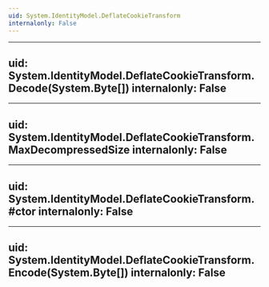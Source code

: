 ```yaml
---
uid: System.IdentityModel.DeflateCookieTransform
internalonly: False
---
```


---
uid: System.IdentityModel.DeflateCookieTransform.Decode(System.Byte[])
internalonly: False
---

---
uid: System.IdentityModel.DeflateCookieTransform.MaxDecompressedSize
internalonly: False
---

---
uid: System.IdentityModel.DeflateCookieTransform.#ctor
internalonly: False
---

---
uid: System.IdentityModel.DeflateCookieTransform.Encode(System.Byte[])
internalonly: False
---
